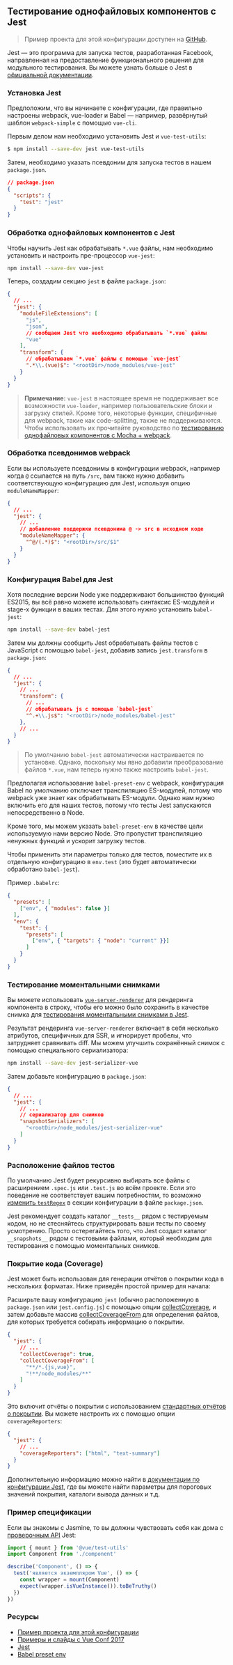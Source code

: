 ## Тестирование однофайловых компонентов с Jest

> Пример проекта для этой конфигурации доступен на [GitHub](https://github.com/vuejs/vue-test-utils-jest-example).

Jest — это программа для запуска тестов, разработанная Facebook, направленная на предоставление функционального решения для модульного тестирования. Вы можете узнать больше о Jest в [официальной документации](https://facebook.github.io/jest/).

### Установка Jest

Предположим, что вы начинаете с конфигурации, где правильно настроены webpack, vue-loader и Babel — например, развёрнутый шаблон `webpack-simple` с помощью `vue-cli`.

Первым делом нам необходимо установить Jest и `vue-test-utils`:

```bash
$ npm install --save-dev jest vue-test-utils
```

Затем, необходимо указать псевдоним для запуска тестов в нашем `package.json`.

```json
// package.json
{
  "scripts": {
    "test": "jest"
  }
}
```

### Обработка однофайловых компонентов с Jest

Чтобы научить Jest как обрабатывать `*.vue` файлы, нам необходимо установить и настроить пре-процессор `vue-jest`:

``` bash
npm install --save-dev vue-jest
```

Теперь, создадим секцию `jest` в файле `package.json`:

``` json
{
  // ...
  "jest": {
    "moduleFileExtensions": [
      "js",
      "json",
      // сообщаем Jest что необходимо обрабатывать `*.vue` файлы
      "vue"
    ],
    "transform": {
      // обрабатываем `*.vue` файлы с помощью `vue-jest`
      ".*\\.(vue)$": "<rootDir>/node_modules/vue-jest"
    }
  }
}
```

> **Примечание:** `vue-jest` в настоящее время не поддерживает все возможности `vue-loader`, например пользовательские блоки и загрузку стилей. Кроме того, некоторые функции, специфичные для webpack, такие как code-splitting, также не поддерживаются. Чтобы использовать их прочитайте руководство по [тестированию однофайловых компонентов с Mocha + webpack](./testing-SFCs-with-mocha-webpack.md).

### Обработка псевдонимов webpack

Если вы используете псевдонимы в конфигурации webpack, например когда `@` ссылается на путь `/src`, вам также нужно добавить соответствующую конфигурацию для Jest, используя опцию `moduleNameMapper`:

``` json
{
  // ...
  "jest": {
    // ...
    // добавление поддержки псевдонима @ -> src в исходном коде
    "moduleNameMapper": {
      "^@/(.*)$": "<rootDir>/src/$1"
    }
  }
}
```

### Конфигурация Babel для Jest

<!-- todo ES modules has been supported in latest versions of Node -->
Хотя последние версии Node уже поддерживают большинство функций ES2015, вы всё равно можете использовать синтаксис ES-модулей и stage-x функции в ваших тестах. Для этого нужно установить `babel-jest`:

``` bash
npm install --save-dev babel-jest
```

Затем мы должны сообщить Jest обрабатывать файлы тестов с JavaScript с помощью `babel-jest`, добавив запись `jest.transform` в `package.json`:

``` json
{
  // ...
  "jest": {
    // ...
    "transform": {
      // ...
      // обрабатывать js с помощью `babel-jest`
      "^.+\\.js$": "<rootDir>/node_modules/babel-jest"
    },
    // ...
  }
}
```

> По умолчанию `babel-jest` автоматически настраивается по установке. Однако, поскольку мы явно добавили преобразование файлов `*.vue`, нам теперь нужно также настроить `babel-jest`.

Предполагая использование `babel-preset-env` с webpack, конфигурация Babel по умолчанию отключает транспиляцию ES-модулей, потому что webpack уже знает как обрабатывать ES-модули. Однако нам нужно включить его для наших тестов, потому что тесты Jest запускаются непосредственно в Node.

Кроме того, мы можем указать `babel-preset-env` в качестве цели используемую нами версию Node. Это пропустит транспиляцию ненужных функций и ускорит загрузку тестов.

Чтобы применить эти параметры только для тестов, поместите их в отдельную конфигурацию в `env.test` (это будет автоматически обработано `babel-jest`).

Пример `.babelrc`:

``` json
{
  "presets": [
    ["env", { "modules": false }]
  ],
  "env": {
    "test": {
      "presets": [
        ["env", { "targets": { "node": "current" }}]
      ]
    }
  }
}
```

### Тестирование моментальными снимками

Вы можете использовать [`vue-server-renderer`](https://github.com/vuejs/vue/tree/dev/packages/vue-server-renderer) для рендеринга компонента в строку, чтобы его можно было сохранить в качестве снимка для [тестирования моментальными снимками в Jest](https://facebook.github.io/jest/docs/en/snapshot-testing.html).

Результат рендеринга `vue-server-renderer` включает в себя несколько атрибутов, специфичных для SSR, и игнорирует пробелы, что затрудняет сравнивать diff. Мы можем улучшить сохранённый снимок с помощью специального сериализатора:

``` bash
npm install --save-dev jest-serializer-vue
```

Затем добавьте конфигурацию в `package.json`:

``` json
{
  // ...
  "jest": {
    // ...
    // сериализатор для снимков
    "snapshotSerializers": [
      "<rootDir>/node_modules/jest-serializer-vue"
    ]
  }
}
```

### Расположение файлов тестов

По умолчанию Jest будет рекурсивно выбирать все файлы с расширением `.spec.js` или `.test.js` во всём проекте. Если это поведение не соответствует вашим потребностям, то возможно [изменить `testRegex`](https://facebook.github.io/jest/docs/en/configuration.html#testregex-string) в секции конфигурации в файле `package.json`.

Jest рекомендует создать каталог `__tests__` рядом с тестируемым кодом, но не стесняйтесь структурировать ваши тесты по своему усмотрению. Просто остерегайтесь того, что Jest создаст каталог `__snapshots__` рядом с тестовыми файлами, который необходим для тестирования с помощью моментальных снимков.

### Покрытие кода (Coverage)

Jest может быть использован для генерации отчётов о покрытии кода в нескольких форматах. Ниже приведён простой пример для начала:

Расширьте вашу конфигурацию `jest` (обычно расположенную в `package.json` или `jest.config.js`) с помощью опции [collectCoverage](https://facebook.github.io/jest/docs/en/configuration.html#collectcoverage-boolean), и затем добавьте массив [collectCoverageFrom](https://facebook.github.io/jest/docs/en/configuration.html#collectcoveragefrom-array) для определения файлов, для которых требуется собирать информацию о покрытии.

```json
{
  "jest": {
    // ...
    "collectCoverage": true,
    "collectCoverageFrom": [
      "**/*.{js,vue}",
      "!**/node_modules/**"
    ]
  }
}
```

Это включит отчёты о покрытии с использованием [стандартных отчётов о покрытии](https://facebook.github.io/jest/docs/en/configuration.html#coveragereporters-array-string). Вы можете настроить их с помощью опции `coverageReporters`:

```json
{
  "jest": {
    // ...
    "coverageReporters": ["html", "text-summary"]
  }
}
```

Дополнительную информацию можно найти в [документации по конфигурации Jest](https://facebook.github.io/jest/docs/en/configuration.html#collectcoverage-boolean), где вы можете найти параметры для пороговых значений покрытия, каталоги вывода данных и т.д.

### Пример спецификации

Если вы знакомы с Jasmine, то вы должны чувствовать себя как дома с [проверочным API](https://facebook.github.io/jest/docs/en/expect.html#content) Jest:

```js
import { mount } from '@vue/test-utils'
import Component from './component'

describe('Component', () => {
  test('является экземпляром Vue', () => {
    const wrapper = mount(Component)
    expect(wrapper.isVueInstance()).toBeTruthy()
  })
})
```

### Ресурсы

- [Пример проекта для этой конфигурации](https://github.com/vuejs/vue-test-utils-jest-example)
- [Примеры и слайды с Vue Conf 2017](https://github.com/codebryo/vue-testing-with-jest-conf17)
- [Jest](https://facebook.github.io/jest/)
- [Babel preset env](https://github.com/babel/babel-preset-env)
